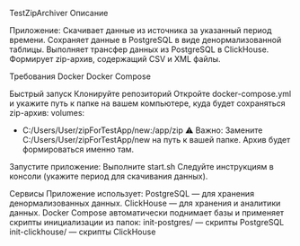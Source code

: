 TestZipArchiver
Описание

Приложение:
Скачивает данные из источника за указанный период времени.
Сохраняет данные в PostgreSQL в виде денормализованной таблицы.
Выполняет трансфер данных из PostgreSQL в ClickHouse.
Формирует zip-архив, содержащий CSV и XML файлы.

Требования
Docker
Docker Compose

Быстрый запуск
Клонируйте репозиторий
Откройте docker-compose.yml и укажите путь к папке на вашем компьютере, куда будет сохраняться zip-архив:
volumes:
  - C:/Users/User/zipForTestApp/new:/app/zip
⚠ Важно: Замените C:/Users/User/zipForTestApp/new на путь к вашей папке. Архив будет формироваться именно там.

Запустите приложение:
Выполните start.sh
Следуйте инструкциям в консоли (укажите период для скачивания данных).

Сервисы
Приложение использует:
PostgreSQL — для хранения денормализованных данных.
ClickHouse — для хранения и аналитики данных.
Docker Compose автоматически поднимает базы и применяет скрипты инициализации из папок:
init-postgres/ — скрипты PostgreSQL
init-clickhouse/ — скрипты ClickHouse
